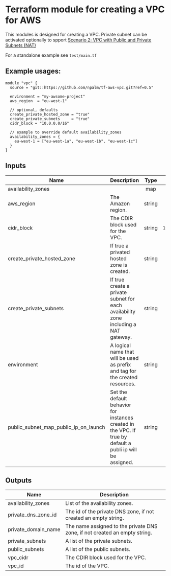 # Terraform module for creating a VPC for AWS

This modules is designed for creating a VPC. Private subnet can be activated optionally to spport [Scenario 2: VPC with Public and Private Subnets (NAT)](http://docs.aws.amazon.com/AmazonVPC/latest/UserGuide/VPC_Scenario2.html)

For a standalone example see `test/main.tf`

## Example usages:
```
module "vpc" {
  source = "git::https://github.com/npalm/tf-aws-vpc.git?ref=0.5"

  environment = "my-awsome-project"
  aws_region  = "eu-west-1"

  // optional, defaults
  create_private_hosted_zone = "true"
  create_private_subnets     = "true"
  cidr_block = "10.0.0.0/16"

  // example to override default availability_zones
  availability_zones = {
    eu-west-1 = ["eu-west-1a", "eu-west-1b", "eu-west-1c"]
  }
}

```



## Inputs

| Name | Description | Type | Default | Required |
|------|-------------|:----:|:-----:|:-----:|
| availability_zones |  | map | `<map>` | no |
| aws_region | The Amazon region. | string | - | yes |
| cidr_block | The CDIR block used for the VPC. | string | `10.0.0.0/16` | no |
| create_private_hosted_zone | If true a privated hosted zone is created. | string | `true` | no |
| create_private_subnets | If true create a private subnet for each availability zone including a NAT gateway. | string | `true` | no |
| environment | A logical name that will be used as prefix and tag for the created resources. | string | `vpc-dev` | no |
| public_subnet_map_public_ip_on_launch | Set the default behavior for instances created in the VPC. If true by default a publi ip will be assigned. | string | `false` | no |

## Outputs

| Name | Description |
|------|-------------|
| availability_zones | List of the availability zones. |
| private_dns_zone_id | The id of the private DNS zone, if not created an empty string. |
| private_domain_name | The name assigned to the private DNS zone, if not created an empty string. |
| private_subnets | A list of the private subnets. |
| public_subnets | A list of the public subnets. |
| vpc_cidr | The CDIR block used for the VPC. |
| vpc_id | The id of the VPC. |
